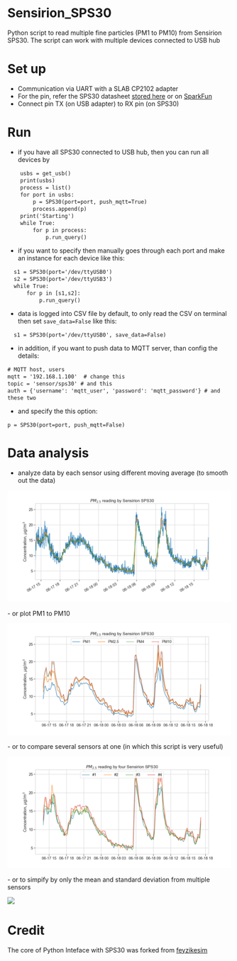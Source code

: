# Sensirion_SPS30
Python script to read multiple fine particles (PM1 to PM10) from Sensirion SPS30. The script can work with multiple devices connected to USB hub

# Set up
- Communication via UART with a SLAB CP2102 adapter
- For the pin, refer the SPS30 datasheet [stored here](#) or on [SparkFun](https://cdn.sparkfun.com/assets/2/d/2/a/6/Sensirion_SPS30_Particulate_Matter_Sensor_v0.9_D1__1_.pdf)
- Connect pin TX (on USB adapter) to RX pin (on SPS30)

# Run
- if you have all SPS30 connected to USB hub, then you can run all devices by 
```
    usbs = get_usb()
    print(usbs)
    process = list()
    for port in usbs:
        p = SPS30(port=port, push_mqtt=True)
        process.append(p)
    print('Starting')
    while True:
        for p in process:
            p.run_query()
```
- if you want to specify then manually goes through each port and make an instance for each device like this:
```
  s1 = SPS30(port='/dev/ttyUSB0')
  s2 = SPS30(port='/dev/ttyUSB3')
  while True:
      for p in [s1,s2]:
          p.run_query()

```

- data is logged into CSV file by default, to only read the CSV on terminal then set `save_data=False` like this:
```
  s1 = SPS30(port='/dev/ttyUSB0', save_data=False)
```
- in addition, if you want to push data to MQTT server, than config the details:
```
# MQTT host, users
mqtt = '192.168.1.100'  # change this
topic = 'sensor/sps30' # and this
auth = {'username': 'mqtt_user', 'password': 'mqtt_password'} # and these two
```
- and specify the this option:
```
p = SPS30(port=port, push_mqtt=False)
```

# Data analysis
- analyze data by each sensor using different moving average (to smooth out the data)
<p>
    <img src="img/pm2.5_sps30.png">
</p>
- or plot PM1 to PM10
<p>
    <img src="img/pms_sps30.png">
</p>
- or to compare several sensors at one (in which this script is very useful)
<p>
    <img src="img/pmx4_sps30.png">
</p>
- or to simpify by only the mean and standard deviation from multiple sensors
<p>
    <img src="img/pms_sps30_avg.png">
</p>

# Credit
The core of Python Inteface with SPS30 was forked from [feyzikesim](https://github.com/feyzikesim/sps30)
